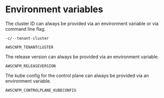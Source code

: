 # Environment variables

The cluster ID can always be provided via an environment variable or via command
line flag.

```
-c/--tenant-cluster
```

```nohighlight
AWSCNFM_TENANTCLUSTER
```

The release version can always be provided via an environment variable.

```nohighlight
AWSCNFM_RELEASEVERSION
```

The kube config for the control plane can always be provided via an environment
variable.

```
AWSCNFM_CONTROLPLANE_KUBECONFIG
```
